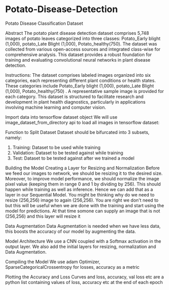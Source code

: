 # Potato-Disease-Detection
Potato Disease Classification Dataset


Abstract 
The potato plant disease detection dataset comprises 5,748 images of potato leaves categorized into three classes: Potato_Early blight (1,000), potato_Late Blight (1,000), Potato_healthy(750). The dataset was collected from various open-access sources and integrated class-wise for comprehensive analysis. This dataset provides a robust foundation for training and evaluating convolutional neural networks in plant disease detection.

Instructions: 
The dataset comprises labeled images organized into six categories, each representing different plant conditions or health states. These categories include Potato_Early blight (1,000), potato_Late Blight (1,000), Potato_healthy(750) . A representative sample image is provided for each category. This dataset is structured to facilitate research and development in plant health diagnostics, particularly in applications involving machine learning and computer vision.


Import data into tensorflow dataset object
We will use image_dataset_from_directory api to load all images in tensorflow dataset:

Function to Split Dataset
Dataset should be bifurcated into 3 subsets, namely:
1.	Training: Dataset to be used while training
2.	Validation: Dataset to be tested against while training
3.	Test: Dataset to be tested against after we trained a model

Building the Model
Creating a Layer for Resizing and Normalization
Before we feed our images to network, we should be resizing it to the desired size. Moreover, to improve model performance, we should normalize the image pixel value (keeping them in range 0 and 1 by dividing by 256). This should happen while training as well as inference. Hence we can add that as a layer in our Sequential Model.
You might be thinking why do we need to resize (256,256) image to again (256,256). You are right we don't need to but this will be useful when we are done with the training and start using the model for predictions. At that time somone can supply an image that is not (256,256) and this layer will resize it

Data Augmentation
Data Augmentation is needed when we have less data, this boosts the accuracy of our model by augmenting the data.

Model Architecture
We use a CNN coupled with a Softmax activation in the output layer. We also add the initial layers for resizing, normalization and Data Augmentation.

Compiling the Model
We use adam Optimizer, SparseCategoricalCrossentropy for losses, accuracy as a metric

Plotting the Accuracy and Loss Curves and loss, accuracy, val loss etc are a python list containing values of loss, accuracy etc at the end of each epoch






